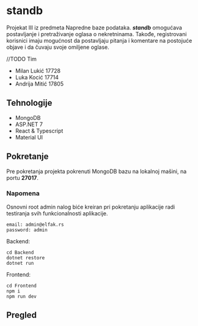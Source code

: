 # standb

Projekat III iz predmeta Napredne baze podataka. **_standb_** omogućava postavljanje i pretraživanje oglasa o nekretninama. Takođe, registrovani korisnici imaju mogućnost da postavljaju pitanja i komentare na postojuće objave i da čuvaju svoje omiljene oglase.

//TODO Tim

- Milan Lukić 17728
- Luka Kocić 17714
- Andrija Mitić 17805

## Tehnologije

- MongoDB
- ASP.NET 7
- React & Typescript
- Material UI

## Pokretanje

Pre pokretanja projekta pokrenuti MongoDB bazu na lokalnoj mašini, na portu **27017**.

### Napomena

Osnovni root admin nalog biće kreiran pri pokretanju aplikacije radi testiranja svih funkcionalnosti aplikacije.

```
email: admin@elfak.rs
password: admin
```

Backend:

```
cd Backend
dotnet restore
dotnet run
```

Frontend:

```
cd Frontend
npm i
npm run dev
```

## Pregled
